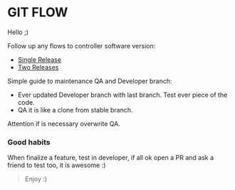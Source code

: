 # GIT FLOW

Hello ;)

Follow up any flows to controller software version:

* [Single Release](single-release.md)
* [Two Releases](two-releases.md)


Simple guide to maintenance QA and Developer branch:

* Ever updated Developer branch with last branch.
Test ever piece of the code.
* QA it is like a clone from stable branch.

Attention if is necessary overwrite QA.

### Good habits

When finalize a feature, test in developer, if all ok open a PR and ask a friend to test too, it is awesome :)

> Enjoy :)